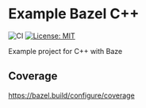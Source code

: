 # Example Bazel C++
![CI](https://github.com/kellerroman/example_bazel_cpp/actions/workflows/ci.yml/badge.svg)
[![License: MIT](https://img.shields.io/badge/License-MIT-yellow.svg)](https://opensource.org/licenses/MIT)

Example project for C++ with Baze



## Coverage

https://bazel.build/configure/coverage
